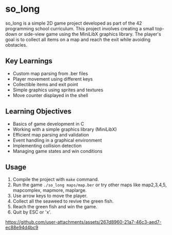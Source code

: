 # so_long

so_long is a simple 2D game project developed as part of the 42 programming school curriculum. This project involves creating a small top-down or side-view game using the MiniLibX graphics library. The player's goal is to collect all items on a map and reach the exit while avoiding obstacles.

## Key Learnings
- Custom map parsing from .ber files
- Player movement using different keys
- Collectible items and exit point
- Simple graphics using sprites and textures
- Move counter displayed in the shell

## Learning Objectives
- Basics of game development in C
- Working with a simple graphics library (MiniLibX)
- Efficient map parsing and validation
- Event handling in a graphical environment
- Implementing collision detection
- Managing game states and win conditions

## Usage
1. Compile the project with `make` command.
2. Run the game `./so_long maps/map.ber` or try other maps like map2,3,4,5, mapcomplex, mapmore, maplarge. 
3. Use arrow keys to move the player.
4. Collect all the seaweed to revive the green fish.
5. Reach the green fish and win the game.
6. Quit by ESC or 'x'.

https://github.com/user-attachments/assets/267d8960-21a7-46c3-aed7-ec88e94d4bc9

